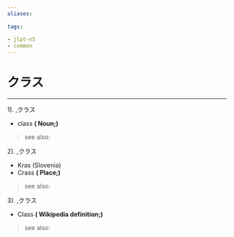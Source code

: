 ```yaml
---
aliases:
    
tags:
    
- jlpt-n5
- common
---
```


# クラス
---
1).
,クラス

- class
**( Noun;)**
> see also: 
            
2).
,クラス

- Kras (Slovenia)
- Crass
**( Place;)**
> see also: 
            
3).
,クラス

- Class
**( Wikipedia definition;)**
> see also: 
            